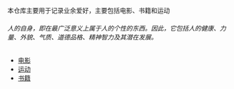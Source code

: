本仓库主要用于记录业余爱好，主要包括电影、书籍和运动



###### 人的自身，即在最广泛意义上属于人的个性的东西。因此，它包括人的健康、力量、外貌、气质、道德品格、精神智力及其潜在发展。







- [电影](https://github.com/hzchenxiaobin/Hobby/blob/main/%E7%94%B5%E5%BD%B1.md)
- [运动](https://github.com/hzchenxiaobin/Hobby/blob/main/%E8%BF%90%E5%8A%A8.md)
- [书籍](https://github.com/hzchenxiaobin/Hobby/blob/main/%E4%B9%A6%E7%B1%8D.md)
